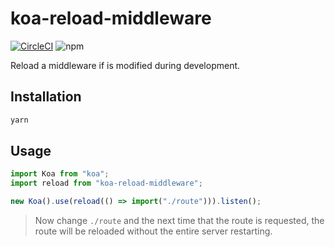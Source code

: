 # koa-reload-middleware

[![CircleCI](https://circleci.com/gh/jameslnewell/koa.svg?style=svg)](https://circleci.com/gh/jameslnewell/koa)
![npm](https://img.shields.io/npm/v/koa-reload-middleware.svg?style=for-the-badge)

Reload a middleware if is modified during development.

## Installation

```sh
yarn
```

## Usage

```js
import Koa from "koa";
import reload from "koa-reload-middleware";

new Koa().use(reload(() => import("./route"))).listen();
```

> Now change `./route` and the next time that the route is requested, the route will be reloaded without the entire server restarting.
